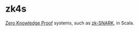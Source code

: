 zk4s
====

[Zero Knowledge
Proof](https://en.wikipedia.org/wiki/Zero-knowledge_proof) systems,
such as [zk-SNARK](https://z.cash/technology/zksnarks/), in Scala.
